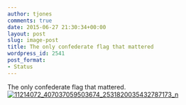 ```yaml
---
author: tjones
comments: true
date: 2015-06-27 21:30:34+00:00
layout: post
slug: image-post
title: The only confederate flag that mattered
wordpress_id: 2541
post_format:
- Status
---
```


The only confederate flag that mattered.
[![11214072_407037059503674_2531820035432787173_n](http://www.theojones.name/wp-content/uploads/2015/06/11214072_407037059503674_2531820035432787173_n.jpg)](http://www.theojones.name/wp-content/uploads/2015/06/11214072_407037059503674_2531820035432787173_n.jpg)
